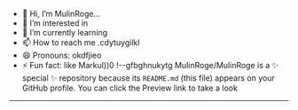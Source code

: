 - 👋 Hi, I’m MulinRoge...
- 👀 I’m interested in 
- 🌱 I’m currently learning
- 📫 How to reach me .cdytuygilkl
- 😄 Pronouns: okdfjieo
- ⚡ Fun fact: like Markul))0
!--gfbghnukytg
MulinRoge/MulinRoge is a ✨ special ✨ repository because its `README.md` (this file) appears on your GitHub profile.
You can click the Preview link to take a look 
---
